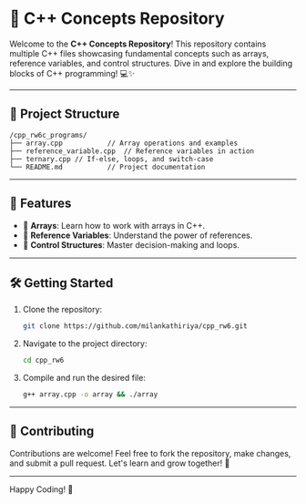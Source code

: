 # 🚀 C++ Concepts Repository

Welcome to the **C++ Concepts Repository**! This repository contains multiple C++ files showcasing fundamental concepts such as arrays, reference variables, and control structures. Dive in and explore the building blocks of C++ programming! 💻✨

---

## 📂 Project Structure

```
/cpp_rw6c_programs/
├── array.cpp           // Array operations and examples
├── reference_variable.cpp  // Reference variables in action
├── ternary.cpp // If-else, loops, and switch-case
└── README.md           // Project documentation
```

---

## 📜 Features

- 🧮 **Arrays**: Learn how to work with arrays in C++.
- 🔗 **Reference Variables**: Understand the power of references.
- 🔄 **Control Structures**: Master decision-making and loops.

---

## 🛠️ Getting Started

1. Clone the repository:
    ```bash
    git clone https://github.com/milankathiriya/cpp_rw6.git
    ```
2. Navigate to the project directory:
    ```bash
    cd cpp_rw6
    ```
3. Compile and run the desired file:
    ```bash
    g++ array.cpp -o array && ./array
    ```

---

## 🤝 Contributing

Contributions are welcome! Feel free to fork the repository, make changes, and submit a pull request. Let's learn and grow together! 🌟

---

Happy Coding! 🎉